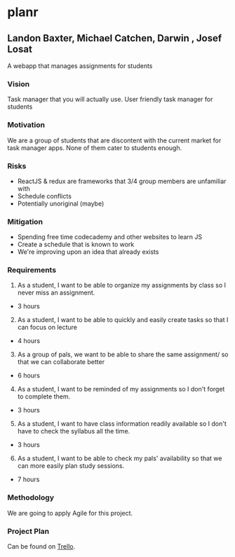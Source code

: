 # planr
## Landon Baxter, Michael Catchen, Darwin , Josef Losat

A webapp that manages assignments for students

### Vision
Task manager that you will actually use.
User friendly task manager for students

### Motivation 
We are a group of students that are discontent with the current market for task manager apps. None of them cater to students enough.

### Risks
+ ReactJS & redux are frameworks that 3/4 group members are unfamiliar with
+ Schedule conflicts
+ Potentially unoriginal (maybe)

### Mitigation 
+ Spending free time codecademy and other websites to learn JS
+ Create a schedule that is known to work
+ We're improving upon an idea that already exists

### Requirements

1) As a student, I want to be able to organize my assignments by class so I never miss an assignment.
  + 3 hours  
2) As a student, I want to be able to quickly and easily create tasks so that I can focus on lecture
  + 4 hours  
3) As a group of pals, we want to be able to share the same assignment/ so that we can collaborate better
  + 6 hours  
4) As a student, I want to be reminded of my assignments so I don't forget to complete them.
  + 3 hours  
5) As a student, I want to have class information readily available so I don't have to check the syllabus all the time.
  + 3 hours  
6) As a student, I want to be able to check my pals' availability so that we can more easily plan study sessions.
  + 7 hours  
  
### Methodology

We are going to apply Agile for this project.

### Project Plan

Can be found on [Trello](https://trello.com/b/ep7GrBzb/planr).
